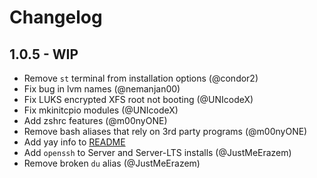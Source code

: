 # Changelog

## 1.0.5 - WIP

* Remove `st` terminal from installation options (@condor2)
* Fix bug in lvm names (@nemanjan00)
* Fix LUKS encrypted XFS root not booting (@UNIcodeX)
* Fix mkinitcpio modules (@UNIcodeX)
* Add zshrc features (@m00nyONE)
* Remove bash aliases that rely on 3rd party programs (@m00nyONE)
* Add yay info to [README](README.md)
* Add `openssh` to Server and Server-LTS installs (@JustMeErazem)
* Remove broken `du` alias (@JustMeErazem)